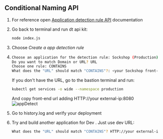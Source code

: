 ## Conditional Naming API

1. For reference open  <a href="https://www.dynatrace.com/support/help/dynatrace-api/configuration-api/rum/application-detection-configuration/post-rule" target="_blank">Application detection rule API</a> documentation

2. Go back to terminal and run dt api kit:

    ```bash
    node index.js
    ```

3. Choose *Create a app detection rule*

4. ```bash
   Choose an application for the detection rule: Sockshop (Production)
   Do you want to match Domain or URL? URL
   Choose one rule: CONTAINS
   What does the "URL" should match "CONTAINS"?: <your Sockshop front-end external IP saved before>   

    ```
   
   If you don't have the URL, go to the bastion terminal and run: 
    ```bash
    kubectl get services -o wide --namespace production
    ```
    And copy front-end url adding HTTP://your external-ip:8080<br>
    ![appDetect](../../assets/images/appDetect.png)

5. Go to history.log and verify your deployment

6. Try and build another application for Dev . Just use dev URL:

    ```bash
    What does the "URL" should match "CONTAINS"? HTTP://your external-ip:8080
    ```